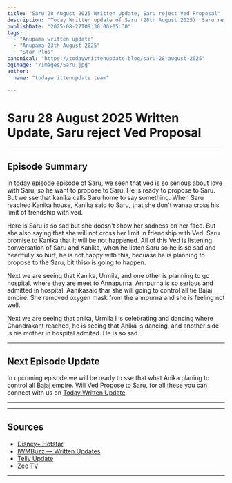 ```yaml
--- 
title: "Saru 28 August 2025 Written Update, Saru reject Ved Proposal"
description: "Today Written update of Saru (28th August 2025): Saru reject Ved Proposal, Kanika celebrate party with friends"
publishDate: "2025-08-27T09:30:00+05:30"
tags:
  - "Anupama written update"
  - "Anupama 23th August 2025"
  - "Star Plus"
canonical: "https://todaywrittenupdate.blog/saru-28-august-2025"
ogImage: "/Images/Saru.jpg"
author:
  name: "todaywrittenupdate team"

---
```


# Saru 28 August 2025 Written Update, Saru reject Ved Proposal 
---

## Episode Summary

In today episode episode of Saru, we seen that ved is so serious about love with Saru, so he want to propose to Saru. He is ready to propose to Saru. But we sse that kanika calls Saru home to say something. When Saru reached Kanika house, Kanika said to Saru, that she don't wanaa cross his limit of frendship with ved. 

Here is Saru is so sad but she doesn't show her sadness on her face. But she also saying that she will not cross her limit in friendship with Ved. Saru promise to Kanika that it will be not happened. All of this Ved is listening conversation of Saru and Kanika, when he listen Saru so he is so sad and heartfully so hurt, he is not happy with this, becuase he is planning to propose to the Saru, bit thiso is going to happen. 

Next we are seeing that Kanika, Urmila, and one other is planning to go hospital, where they are meet to Annapurna. Annpurna is so serious and admitted in hospital. Aanikasaid thar she will going to control all tie Bajaj empire. She removed oxygen mask from the annpurna and she is feeling not well. 

Next we are seeing that anika, Urmila l is celebrating and dancing where Chandrakant reached, he is seeing that Anika is dancing, and another side is his mother in hospital admited. He is so sad.

<!--

## Key Highlights

- Khyati battles guilt and is pushed towards truth.  
- Raghav is determined to reopen his case.  
- Aryan's revenge twist turns out to be a dream.  
- Prem's actions create new tensions.

-->
---

## Next Episode Update

In upcoming episode we will be ready to sse that what Anika planing to control all Bajaj empire. Will Ved Propose to Saru, for all these you can connect with us on [Today Written Update](https://www.todaywrittenupdate.blog/).

---

<!-- FAQ will be rendered from frontmatter; keep this area intentionally short -->

---

## Sources

- [Disney+ Hotstar](https://www.hotstar.com/in)  
- [IWMBuzz — Written Updates](https://www.iwmbuzz.com/)
- [Telly Update](https://www.tellyupdate.com)
- [Zee TV](https://www.zee5.com/)  

---
